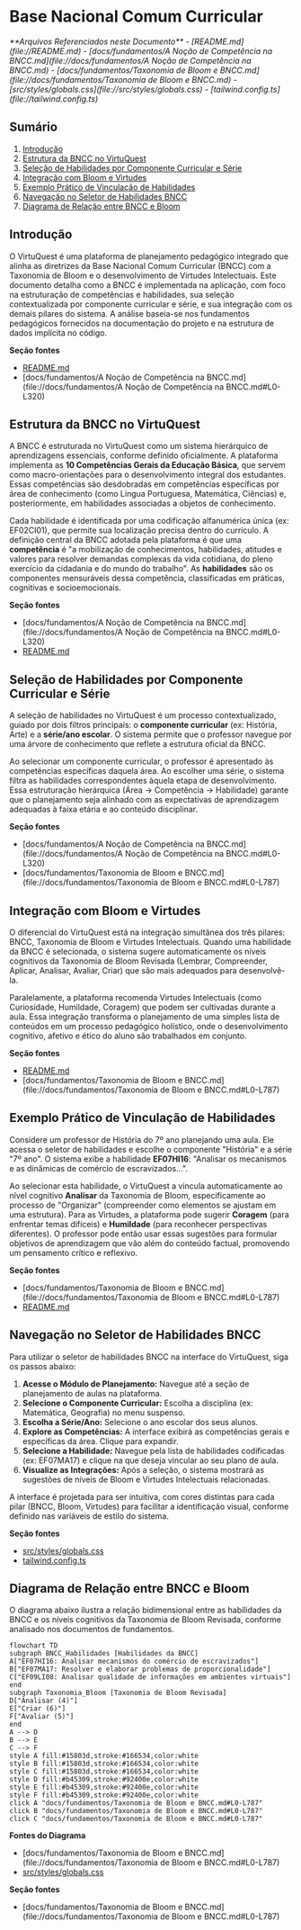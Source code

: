 # Base Nacional Comum Curricular

<cite>
**Arquivos Referenciados neste Documento**  
- [README.md](file://README.md)
- [docs/fundamentos/A Noção de Competência na BNCC.md](file://docs/fundamentos/A Noção de Competência na BNCC.md)
- [docs/fundamentos/Taxonomia de Bloom e BNCC.md](file://docs/fundamentos/Taxonomia de Bloom e BNCC.md)
- [src/styles/globals.css](file://src/styles/globals.css)
- [tailwind.config.ts](file://tailwind.config.ts)
</cite>

## Sumário
1. [Introdução](#introdução)
2. [Estrutura da BNCC no VirtuQuest](#estrutura-da-bncc-no-virtuquest)
3. [Seleção de Habilidades por Componente Curricular e Série](#seleção-de-habilidades-por-componente-curricular-e-série)
4. [Integração com Bloom e Virtudes](#integração-com-bloom-e-virtudes)
5. [Exemplo Prático de Vinculação de Habilidades](#exemplo-prático-de-vinculação-de-habilidades)
6. [Navegação no Seletor de Habilidades BNCC](#navegação-no-seletor-de-habilidades-bncc)
7. [Diagrama de Relação entre BNCC e Bloom](#diagrama-de-relação-entre-bncc-e-bloom)

## Introdução

O VirtuQuest é uma plataforma de planejamento pedagógico integrado que alinha as diretrizes da Base Nacional Comum Curricular (BNCC) com a Taxonomia de Bloom e o desenvolvimento de Virtudes Intelectuais. Este documento detalha como a BNCC é implementada na aplicação, com foco na estruturação de competências e habilidades, sua seleção contextualizada por componente curricular e série, e sua integração com os demais pilares do sistema. A análise baseia-se nos fundamentos pedagógicos fornecidos na documentação do projeto e na estrutura de dados implícita no código.

**Seção fontes**  
- [README.md](file://README.md#L0-L44)
- [docs/fundamentos/A Noção de Competência na BNCC.md](file://docs/fundamentos/A Noção de Competência na BNCC.md#L0-L320)

## Estrutura da BNCC no VirtuQuest

A BNCC é estruturada no VirtuQuest como um sistema hierárquico de aprendizagens essenciais, conforme definido oficialmente. A plataforma implementa as **10 Competências Gerais da Educação Básica**, que servem como macro-orientações para o desenvolvimento integral dos estudantes. Essas competências são desdobradas em competências específicas por área de conhecimento (como Língua Portuguesa, Matemática, Ciências) e, posteriormente, em habilidades associadas a objetos de conhecimento.

Cada habilidade é identificada por uma codificação alfanumérica única (ex: EF02CI01), que permite sua localização precisa dentro do currículo. A definição central da BNCC adotada pela plataforma é que uma **competência** é "a mobilização de conhecimentos, habilidades, atitudes e valores para resolver demandas complexas da vida cotidiana, do pleno exercício da cidadania e do mundo do trabalho". As **habilidades** são os componentes mensuráveis dessa competência, classificadas em práticas, cognitivas e socioemocionais.

**Seção fontes**  
- [docs/fundamentos/A Noção de Competência na BNCC.md](file://docs/fundamentos/A Noção de Competência na BNCC.md#L0-L320)
- [README.md](file://README.md#L0-L44)

## Seleção de Habilidades por Componente Curricular e Série

A seleção de habilidades no VirtuQuest é um processo contextualizado, guiado por dois filtros principais: o **componente curricular** (ex: História, Arte) e a **série/ano escolar**. O sistema permite que o professor navegue por uma árvore de conhecimento que reflete a estrutura oficial da BNCC.

Ao selecionar um componente curricular, o professor é apresentado às competências específicas daquela área. Ao escolher uma série, o sistema filtra as habilidades correspondentes àquela etapa de desenvolvimento. Essa estruturação hierárquica (Área -> Competência -> Habilidade) garante que o planejamento seja alinhado com as expectativas de aprendizagem adequadas à faixa etária e ao conteúdo disciplinar.

**Seção fontes**  
- [docs/fundamentos/A Noção de Competência na BNCC.md](file://docs/fundamentos/A Noção de Competência na BNCC.md#L0-L320)
- [docs/fundamentos/Taxonomia de Bloom e BNCC.md](file://docs/fundamentos/Taxonomia de Bloom e BNCC.md#L0-L787)

## Integração com Bloom e Virtudes

O diferencial do VirtuQuest está na integração simultânea dos três pilares: BNCC, Taxonomia de Bloom e Virtudes Intelectuais. Quando uma habilidade da BNCC é selecionada, o sistema sugere automaticamente os níveis cognitivos da Taxonomia de Bloom Revisada (Lembrar, Compreender, Aplicar, Analisar, Avaliar, Criar) que são mais adequados para desenvolvê-la.

Paralelamente, a plataforma recomenda Virtudes Intelectuais (como Curiosidade, Humildade, Coragem) que podem ser cultivadas durante a aula. Essa integração transforma o planejamento de uma simples lista de conteúdos em um processo pedagógico holístico, onde o desenvolvimento cognitivo, afetivo e ético do aluno são trabalhados em conjunto.

**Seção fontes**  
- [README.md](file://README.md#L0-L44)
- [docs/fundamentos/Taxonomia de Bloom e BNCC.md](file://docs/fundamentos/Taxonomia de Bloom e BNCC.md#L0-L787)

## Exemplo Prático de Vinculação de Habilidades

Considere um professor de História do 7º ano planejando uma aula. Ele acessa o seletor de habilidades e escolhe o componente "História" e a série "7º ano". O sistema exibe a habilidade **EF07HI16**: "Analisar os mecanismos e as dinâmicas de comércio de escravizados...".

Ao selecionar esta habilidade, o VirtuQuest a vincula automaticamente ao nível cognitivo **Analisar** da Taxonomia de Bloom, especificamente ao processo de "Organizar" (compreender como elementos se ajustam em uma estrutura). Para as Virtudes, a plataforma pode sugerir **Coragem** (para enfrentar temas difíceis) e **Humildade** (para reconhecer perspectivas diferentes). O professor pode então usar essas sugestões para formular objetivos de aprendizagem que vão além do conteúdo factual, promovendo um pensamento crítico e reflexivo.

**Seção fontes**  
- [docs/fundamentos/Taxonomia de Bloom e BNCC.md](file://docs/fundamentos/Taxonomia de Bloom e BNCC.md#L0-L787)
- [README.md](file://README.md#L0-L44)

## Navegação no Seletor de Habilidades BNCC

Para utilizar o seletor de habilidades BNCC na interface do VirtuQuest, siga os passos abaixo:

1.  **Acesse o Módulo de Planejamento:** Navegue até a seção de planejamento de aulas na plataforma.
2.  **Selecione o Componente Curricular:** Escolha a disciplina (ex: Matemática, Geografia) no menu suspenso.
3.  **Escolha a Série/Ano:** Selecione o ano escolar dos seus alunos.
4.  **Explore as Competências:** A interface exibirá as competências gerais e específicas da área. Clique para expandir.
5.  **Selecione a Habilidade:** Navegue pela lista de habilidades codificadas (ex: EF07MA17) e clique na que deseja vincular ao seu plano de aula.
6.  **Visualize as Integrações:** Após a seleção, o sistema mostrará as sugestões de níveis de Bloom e Virtudes Intelectuais relacionadas.

A interface é projetada para ser intuitiva, com cores distintas para cada pilar (BNCC, Bloom, Virtudes) para facilitar a identificação visual, conforme definido nas variáveis de estilo do sistema.

**Seção fontes**  
- [src/styles/globals.css](file://src/styles/globals.css#L0-L103)
- [tailwind.config.ts](file://tailwind.config.ts#L40-L78)

## Diagrama de Relação entre BNCC e Bloom

O diagrama abaixo ilustra a relação bidimensional entre as habilidades da BNCC e os níveis cognitivos da Taxonomia de Bloom Revisada, conforme analisado nos documentos de fundamentos.

```mermaid
flowchart TD
subgraph BNCC_Habilidades [Habilidades da BNCC]
A["EF07HI16: Analisar mecanismos do comércio de escravizados"]
B["EF07MA17: Resolver e elaborar problemas de proporcionalidade"]
C["EF09LI08: Analisar qualidade de informações em ambientes virtuais"]
end
subgraph Taxonomia_Bloom [Taxonomia de Bloom Revisada]
D["Analisar (4)"]
E["Criar (6)"]
F["Avaliar (5)"]
end
A --> D
B --> E
C --> F
style A fill:#15803d,stroke:#166534,color:white
style B fill:#15803d,stroke:#166534,color:white
style C fill:#15803d,stroke:#166534,color:white
style D fill:#b45309,stroke:#92400e,color:white
style E fill:#b45309,stroke:#92400e,color:white
style F fill:#b45309,stroke:#92400e,color:white
click A "docs/fundamentos/Taxonomia de Bloom e BNCC.md#L0-L787"
click B "docs/fundamentos/Taxonomia de Bloom e BNCC.md#L0-L787"
click C "docs/fundamentos/Taxonomia de Bloom e BNCC.md#L0-L787"
```

**Fontes do Diagrama**  
- [docs/fundamentos/Taxonomia de Bloom e BNCC.md](file://docs/fundamentos/Taxonomia de Bloom e BNCC.md#L0-L787)
- [src/styles/globals.css](file://src/styles/globals.css#L0-L103)

**Seção fontes**  
- [docs/fundamentos/Taxonomia de Bloom e BNCC.md](file://docs/fundamentos/Taxonomia de Bloom e BNCC.md#L0-L787)